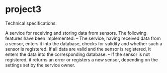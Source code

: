 # project3
Technical specifications:

A service for receiving and storing data from sensors. 
The following features have been implemented:
– The service, having received data from a sensor, enters it into the database, checks for validity and whether such a sensor is registered. If all data are valid and the sensor is registered, it enters the data into the corresponding database. 
– If the sensor is not registered, it returns an error or registers a new sensor, depending on the settings set by the service owner.

